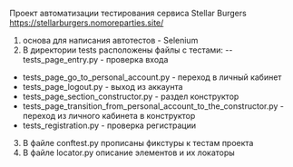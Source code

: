 Проект автоматизации тестирования сервиса Stellar Burgers
https://stellarburgers.nomoreparties.site/

1. основа для написания автотестов - Selenium
2. В директории tests расположены файлы с тестами:
-- tests_page_entry.py - проверка входа
- tests_page_go_to_personal_account.py - переход в личный кабинет
- tests_page_logout.py - выход из аккаунта
- tests_page_section_constructor.py - раздел конструктор
- tests_page_transition_from_personal_account_to_the_constructor.py - переход из личного кабинета в конструктор
- tests_registration.py - проверка регистрации
3. В файле conftest.py прописаны фикстуры к тестам проекта
4. В файле locator.py описание элементов и их локаторы